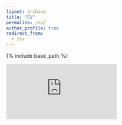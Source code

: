 ```yaml
---
layout: archive
title: "CV"
permalink: /cv/
author_profile: true
redirect_from:
  - /cv
---
```


{% include base_path %}

<embed src="https://mczielinski.github.io/files/CV2020.pdf" type="application/pdf" />


